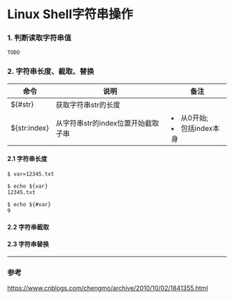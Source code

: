 Linux Shell字符串操作
===

### 1. 判断读取字符串值
`
TODO
`

### 2. 字符串长度、截取、替换

|命令|说明|备注|
|---|---|---|
|${#str}|获取字符串str的长度| |
|${str:index}|从字符串str的index位置开始截取子串|<li>从0开始;</li> <li>包括index本身</li>|

#### 2.1 字符串长度
```
$ var=12345.txt

$ echo ${var}
12345.txt

$ echo ${#var}
9
```


#### 2.2 字符串截取

#### 2.3 字符串替换


---
### 参考
https://www.cnblogs.com/chengmo/archive/2010/10/02/1841355.html
